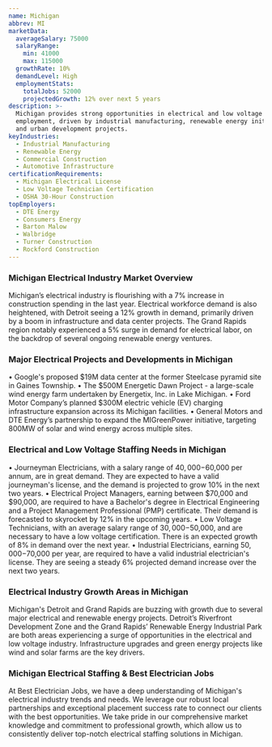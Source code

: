 ```yaml
---
name: Michigan
abbrev: MI
marketData:
  averageSalary: 75000
  salaryRange:
    min: 41000
    max: 115000
  growthRate: 10%
  demandLevel: High
  employmentStats:
    totalJobs: 52000
    projectedGrowth: 12% over next 5 years
description: >-
  Michigan provides strong opportunities in electrical and low voltage
  employment, driven by industrial manufacturing, renewable energy initiatives,
  and urban development projects.
keyIndustries:
  - Industrial Manufacturing
  - Renewable Energy
  - Commercial Construction
  - Automotive Infrastructure
certificationRequirements:
  - Michigan Electrical License
  - Low Voltage Technician Certification
  - OSHA 30-Hour Construction
topEmployers:
  - DTE Energy
  - Consumers Energy
  - Barton Malow
  - Walbridge
  - Turner Construction
  - Rockford Construction
---
```

### Michigan Electrical Industry Market Overview
Michigan’s electrical industry is flourishing with a 7% increase in construction spending in the last year. Electrical workforce demand is also heightened, with Detroit seeing a 12% growth in demand, primarily driven by a boom in infrastructure and data center projects. The Grand Rapids region notably experienced a 5% surge in demand for electrical labor, on the backdrop of several ongoing renewable energy ventures.

### Major Electrical Projects and Developments in Michigan
• Google's proposed $19M data center at the former Steelcase pyramid site in Gaines Township.
• The $500M Energetic Dawn Project - a large-scale wind energy farm undertaken by Energetix, Inc. in Lake Michigan.
• Ford Motor Company’s planned $300M electric vehicle (EV) charging infrastructure expansion across its Michigan facilities.
• General Motors and DTE Energy’s partnership to expand the MIGreenPower initiative, targeting 800MW of solar and wind energy across multiple sites.

### Electrical and Low Voltage Staffing Needs in Michigan
• Journeyman Electricians, with a salary range of $40,000-$60,000 per annum, are in great demand. They are expected to have a valid journeyman's license, and the demand is projected to grow 10% in the next two years.
• Electrical Project Managers, earning between $70,000 and $90,000, are required to have a Bachelor's degree in Electrical Engineering and a Project Management Professional (PMP) certificate. Their demand is forecasted to skyrocket by 12% in the upcoming years.
• Low Voltage Technicians, with an average salary range of $30,000-$50,000, and are necessary to have a low voltage certification. There is an expected growth of 8% in demand over the next year.
• Industrial Electricians, earning $50,000-$70,000 per year, are required to have a valid industrial electrician's license. They are seeing a steady 6% projected demand increase over the next two years.

### Electrical Industry Growth Areas in Michigan
Michigan's Detroit and Grand Rapids are buzzing with growth due to several major electrical and renewable energy projects. Detroit’s Riverfront Development Zone and the Grand Rapids’ Renewable Energy Industrial Park are both areas experiencing a surge of opportunities in the electrical and low voltage industry. Infrastructure upgrades and green energy projects like wind and solar farms are the key drivers.

### Michigan Electrical Staffing & Best Electrician Jobs
At Best Electrician Jobs, we have a deep understanding of Michigan's electrical industry trends and needs. We leverage our robust local partnerships and exceptional placement success rate to connect our clients with the best opportunities. We take pride in our comprehensive market knowledge and commitment to professional growth, which allow us to consistently deliver top-notch electrical staffing solutions in Michigan.
